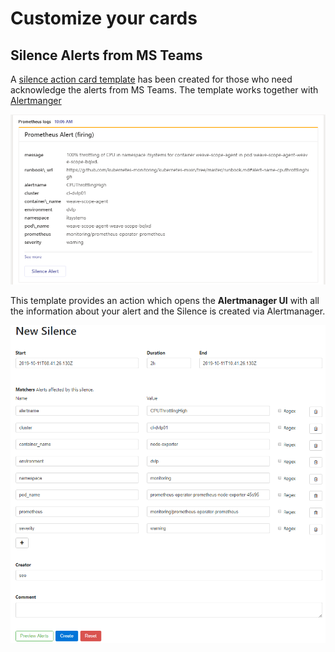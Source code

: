 # Customize your cards

## Silence Alerts from MS Teams

A [silence action card template](./templates/card-with-silence-action.tmpl) has been created for those who need acknowledge the alerts from MS Teams. The template works together with [Alertmanger](https://prometheus.io/docs/alerting/alertmanager/)

![silencecard](../docs/silence_card.png)

This template provides an action which opens the **Alertmanager UI** with all the information about your alert and the Silence is created via Alertmanager.

![silencepreview](../docs/alertmanager_silence_preview.png)